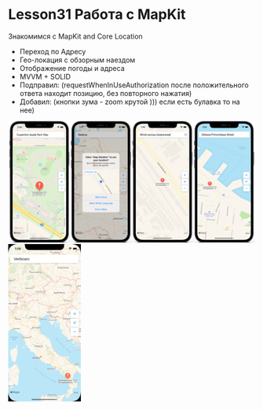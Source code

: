 # Lesson31 Работа с MapKit

Знакомимся с MapKit and Core Location
 - Переход по Адресу
 - Гео-локация с обзорным наездом
 - Отображение погоды и адреса
 - MVVM + SOLID
 - Подправил: (requestWhenInUseAuthorization после положительного ответа находит позицию, без повторного нажатия)
 - Добавил: (кнопки зума - zoom крутой ))) если есть булавка то на нее)

<img src="https://github.com/ihValery/Lesson31/blob/main/GinHub_preview_1900.png?raw=true"></a> <img src="https://github.com/ihValery/Lesson31/blob/main/homeWork32Zoom3.gif?raw=true"></a> 
